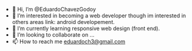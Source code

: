 - 👋 Hi, I’m @EduardoChavezGodoy
- 👀 I’m interested in becoming a web developer though im interested in others areas link: android developement.
- 🌱 I’m currently learning responsive web design (front end).
- 💞️ I’m looking to collaborate on ...
- 📫 How to reach me eduardoch3@gmail.com

<!---
EduardoChavezGodoy/EduardoChavezGodoy is a ✨ special ✨ repository because its `README.md` (this file) appears on your GitHub profile.
You can click the Preview link to take a look at your changes.
--->
